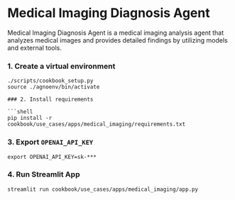 # Medical Imaging Diagnosis Agent

Medical Imaging Diagnosis Agent is a medical imaging analysis agent that analyzes medical images and provides detailed findings by utilizing models and external tools.

### 1. Create a virtual environment

```shell
./scripts/cookbook_setup.py
source ./agnoenv/bin/activate

### 2. Install requirements

```shell
pip install -r cookbook/use_cases/apps/medical_imaging/requirements.txt
```

### 3. Export `OPENAI_API_KEY`

```shell
export OPENAI_API_KEY=sk-***
```

### 4. Run Streamlit App

```shell
streamlit run cookbook/use_cases/apps/medical_imaging/app.py
```
